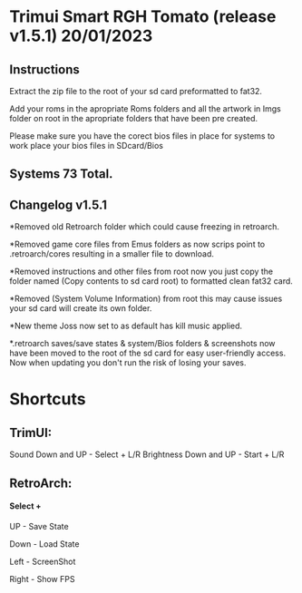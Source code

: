 # Trimui Smart RGH Tomato (release v1.5.1) 20/01/2023 

## Instructions
Extract the zip file to the root of your sd card preformatted to fat32.

Add your roms in the apropriate Roms folders and all the artwork in Imgs folder on root in the apropriate folders that have been pre created.

Please make sure you have the corect bios files in place for systems to work place your bios files in SDcard/Bios


## Systems 73 Total.
## Changelog v1.5.1

*Removed old Retroarch folder which could cause freezing in retroarch.

*Removed game core files from Emus folders as now scrips point to .retroarch/cores resulting in a smaller file to download.

*Removed instructions and other files from root now you just copy the folder named (Copy contents to sd card root) to formatted clean fat32 card.

*Removed (System Volume Information) from root this may cause issues your sd card will create its own folder.

*New theme Joss now set to as default has kill music applied.

*.retroarch saves/save states & system/Bios folders & screenshots now have been moved to the root of the sd card for easy user-friendly access. Now when updating you don't run the risk of losing your saves.


# Shortcuts
## TrimUI:
Sound Down and UP - Select + L/R
Brightness Down and UP - Start + L/R

## RetroArch:
#### Select +
UP - Save State

Down - Load State

Left - ScreenShot

Right - Show FPS
